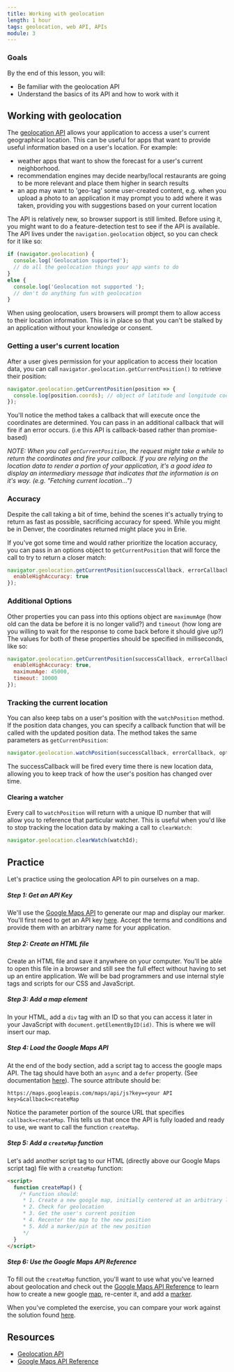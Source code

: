 ```yaml
---
title: Working with geolocation
length: 1 hour
tags: geolocation, web API, APIs
module: 3
---
```


### Goals

By the end of this lesson, you will:

* Be familiar with the geolocation API
* Understand the basics of its API and how to work with it

## Working with geolocation

The [geolocation API](https://developer.mozilla.org/en-US/docs/Web/API/Geolocation/Using_geolocation) allows your application to access a user's current geographical location. This can be useful for apps that want to provide useful information based on a user's location. For example:

* weather apps that want to show the forecast for a user's current neighborhood.
* recommendation engines may decide nearby/local restaurants are going to be more relevant and place them higher in search results
* an app may want to 'geo-tag' some user-created content, e.g. when you upload a photo to an application it may prompt you to add where it was taken, providing you with suggestions based on your current location

The API is relatively new, so browser support is still limited. Before using it, you might want to do a feature-detection test to see if the API is available. The API lives under the `navigation.geolocation` object, so you can check for it like so:

```javascript
if (navigator.geolocation) {
  console.log('Geolocation supported');
  // do all the geolocation things your app wants to do
}
else {
  console.log('Geolocation not supported ');
  // don't do anything fun with geolocation
}
```

When using geolocation, users browsers will prompt them to allow access to their location information. This is in place so that you can't be stalked by an application without your knowledge or consent.

### Getting a user's current location
After a user gives permission for your application to access their location data, you can call `navigator.geolocation.getCurrentPosition()` to retrieve their position:

```javascript
navigator.geolocation.getCurrentPosition(position => {
  console.log(position.coords); // object of latitude and longitude coordinates
});
```

You'll notice the method takes a callback that will execute once the coordinates are determined. You can pass in an additional callback that will fire if an error occurs. (i.e this API is callback-based rather than promise-based)

*NOTE: When you call `getCurrentPosition`, the request might take a while to return the coordinates and fire your callback. If you are relying on the location data to render a portion of your application, it's a good idea to display an intermediary message that indicates that the information is on it's way. (e.g. "Fetching current location...")*

### Accuracy
Despite the call taking a bit of time, behind the scenes it's actually trying to return as fast as possible, sacrificing accuracy for speed. While you might be in Denver, the coordinates returned might place you in Erie.

If you've got some time and would rather prioritize the location accuracy, you can pass in an options object to `getCurrentPosition` that will force the call to try to return a closer match:

```javascript
navigator.geolocation.getCurrentPosition(successCallback, errorCallback, {
  enableHighAccuracy: true
});
```

### Additional Options
Other properties you can pass into this options object are `maximumAge` (how old can the data be before it is no longer valid?) and `timeout` (how long are you willing to wait for the response to come back before it should give up?) The values for both of these properties should be specified in milliseconds, like so:

```javascript
navigator.geolocation.getCurrentPosition(successCallback, errorCallback, {
  enableHighAccuracy: true,
  maximumAge: 45000,
  timeout: 10000
});
```

### Tracking the current location
You can also keep tabs on a user's position with the `watchPosition` method. If the position data changes, you can specify a callback function that will be called with the updated position data. The method takes the same parameters as `getCurrentPosition`:

```javascript
navigator.geolocation.watchPosition(successCallback, errorCallback, options);
```

The successCallback will be fired every time there is new location data, allowing you to keep track of how the user's position has changed over time.

#### Clearing a watcher
Every call to `watchPosition` will return with a unique ID number that will allow you to reference that particular watcher. This is useful when you'd like to stop tracking the location data by making a call to `clearWatch`:

```javascript
navigator.geolocation.clearWatch(watchId);
```

## Practice
Let's practice using the geolocation API to pin ourselves on a map.

##### Step 1: Get an API Key
We'll use the [Google Maps API](https://developers.google.com/maps/) to generate our map and display our marker. You'll first need to get an API key [here](https://developers.google.com/maps/documentation/javascript/get-api-key#key). Accept the terms and conditions and provide them with an arbitrary name for your application.

##### Step 2: Create an HTML file
Create an HTML file and save it anywhere on your computer. You'll be able to open this file in a browser and still see the full effect without having to set up an entire application. We will be bad programmers and use internal style tags and scripts for our CSS and JavaScript.

##### Step 3: Add a map element
In your HTML, add a `div` tag with an ID so that you can access it later in your JavaScript with `document.getElementByID(id)`. This is where we will insert our map.

##### Step 4: Load the Google Maps API
At the end of the body section, add a script tag to access the google maps API. The tag should have both an `async` and a `defer` property. (See documentation [here](https://developer.mozilla.org/en-US/docs/Web/HTML/Element/script)). The source attribute should be:

`https://maps.googleapis.com/maps/api/js?key=<your API key>&callback=createMap`

Notice the parameter portion of the source URL that specifies `callback=createMap`. This tells us that once the API is fully loaded and ready to use, we want to call the function `createMap`.

##### Step 5: Add a `createMap` function
Let's add another script tag to our HTML (directly above our Google Maps script tag) file with a `createMap` function:

```html
<script>
  function createMap() {
    /* Function should:
     * 1. Create a new google map, initially centered at an arbitrary lat/lng
     * 2. Check for geolocation
     * 3. Get the user's current position
     * 4. Recenter the map to the new position
     * 5. Add a marker/pin at the new position
     */
  }
</script>
```

##### Step 6: Use the Google Maps API Reference
To fill out the `createMap` function, you'll want to use what you've learned about geolocation and check out the [Google Maps API Reference](https://developers.google.com/maps/documentation/javascript/3.exp/reference) to learn how to create a new google [map](https://developers.google.com/maps/documentation/javascript/maptypes), re-center it, and add a [marker](https://developers.google.com/maps/documentation/javascript/markers).

When you've completed the exercise, you can compare your work against the solution found [here](https://gist.github.com/brittanystoroz/46c6741b20678caa0d6c69cdc931893c).

## Resources

* [Geolocation API](https://developer.mozilla.org/en-US/docs/Web/API/Geolocation/Using_geolocation)
* [Google Maps API Reference](https://developers.google.com/maps/documentation/javascript/3.exp/reference)
